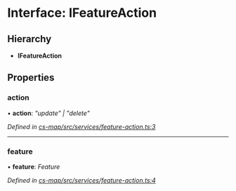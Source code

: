 # Interface: IFeatureAction

## Hierarchy

* **IFeatureAction**

## Properties

###  action

• **action**: *"update" | "delete"*

*Defined in [cs-map/src/services/feature-action.ts:3](https://github.com/RichardHovenkamp/csnext/blob/872f0bfe/packages/cs-map/src/services/feature-action.ts#L3)*

___

###  feature

• **feature**: *Feature*

*Defined in [cs-map/src/services/feature-action.ts:4](https://github.com/RichardHovenkamp/csnext/blob/872f0bfe/packages/cs-map/src/services/feature-action.ts#L4)*
